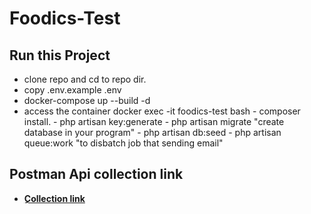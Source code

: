 # Foodics-Test

## Run this Project

- clone repo and cd to repo dir.
- copy .env.example .env
- docker-compose up --build -d
- access the container docker exec -it foodics-test bash
      - composer install.
      - php artisan key:generate
      - php artisan migrate  "create database in your program"
      - php artisan db:seed
      - php artisan queue:work "to disbatch job that sending email"


## Postman Api collection link 

- **[ِCollection link ](https://www.postman.com/she3bo/workspace/foodics/collection/7931402-edd7fa8d-ba31-4516-af63-9ca4a8e2d4ae?action=share&creator=7931402)**
